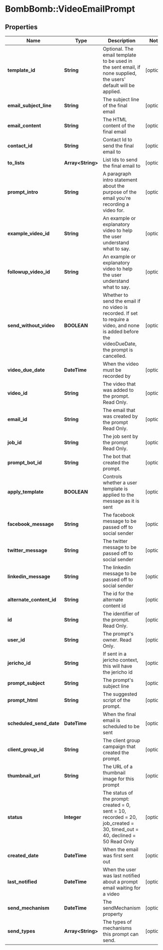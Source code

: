 # BombBomb::VideoEmailPrompt

## Properties
Name | Type | Description | Notes
------------ | ------------- | ------------- | -------------
**template_id** | **String** | Optional. The email template to be used in the sent email, if none supplied, the users&#39; default will be applied. | [optional] 
**email_subject_line** | **String** | The subject line of the final email | [optional] 
**email_content** | **String** | The HTML content of the final email | [optional] 
**contact_id** | **String** | Contact Id to send the final email to | [optional] 
**to_lists** | **Array&lt;String&gt;** | List Ids to send the final email to | [optional] 
**prompt_intro** | **String** | A paragraph intro statement about the purpose of the email you&#39;re recording a video for. | [optional] 
**example_video_id** | **String** | An example or explanatory video to help the user understand what to say. | [optional] 
**followup_video_id** | **String** | An example or explanatory video to help the user understand what to say. | [optional] 
**send_without_video** | **BOOLEAN** | Whether to send the email if no video is recorded. If set to require a video, and none is added before the videoDueDate, the prompt is cancelled. | [optional] 
**video_due_date** | **DateTime** | When the video must be recorded by | [optional] 
**video_id** | **String** | The video that was added to the prompt. Read Only. | [optional] 
**email_id** | **String** | The email that was created by the prompt Read Only. | [optional] 
**job_id** | **String** | The job sent by the prompt Read Only. | [optional] 
**prompt_bot_id** | **String** | The bot that created the prompt. | [optional] 
**apply_template** | **BOOLEAN** | Controls whether a user template is applied to the message as it is sent | [optional] 
**facebook_message** | **String** | The facebook message to be passed off to social sender | [optional] 
**twitter_message** | **String** | The twitter message to be passed off to social sender | [optional] 
**linkedin_message** | **String** | The linkedin message to be passed off to social sender | [optional] 
**alternate_content_id** | **String** | The id for the alternate content id | [optional] 
**id** | **String** | The identifier of the prompt. Read Only. | [optional] 
**user_id** | **String** | The prompt&#39;s owner. Read Only. | [optional] 
**jericho_id** | **String** | If sent in a jericho context, this will have the jericho id | [optional] 
**prompt_subject** | **String** | The prompt&#39;s subject line | [optional] 
**prompt_html** | **String** | The suggested script of the prompt. | [optional] 
**scheduled_send_date** | **DateTime** | When the final email is scheduled to be sent | [optional] 
**client_group_id** | **String** | The client group campaign that created the prompt. | [optional] 
**thumbnail_url** | **String** | The URL of a thumbnail image for this prompt | [optional] 
**status** | **Integer** | The status of the prompt: created &#x3D; 0, sent &#x3D; 10, recorded &#x3D; 20, job_created &#x3D; 30, timed_out &#x3D; 40, declined &#x3D; 50 Read Only | [optional] 
**created_date** | **DateTime** | When the email was first sent out | [optional] 
**last_notified** | **DateTime** | When the user was last notified about a prompt email waiting for a video | [optional] 
**send_mechanism** | **DateTime** | The sendMechanism property | [optional] 
**send_types** | **Array&lt;String&gt;** | The types of mechanisms this prompt can send. | [optional] 


